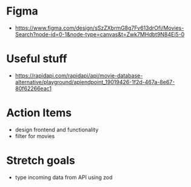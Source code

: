 # Figma
- https://www.figma.com/design/sSzZXbrmG8g7Fv613drOfi/Movies-Search?node-id=0-1&node-type=canvas&t=Zwk7MHdbt9N84Ei5-0

# Useful stuff 
- https://rapidapi.com/rapidapi/api/movie-database-alternative/playground/apiendpoint_19019426-1f2d-467a-8e67-80f62266eac1

# Action Items
- design frontend and functionality
- filter for movies

# Stretch goals
- type incoming data from API using zod
